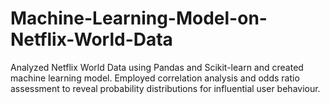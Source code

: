 # Machine-Learning-Model-on-Netflix-World-Data

Analyzed Netflix World Data using Pandas and Scikit-learn and created machine learning model. 
Employed correlation analysis and odds ratio assessment to reveal probability distributions for influential user behaviour. 

